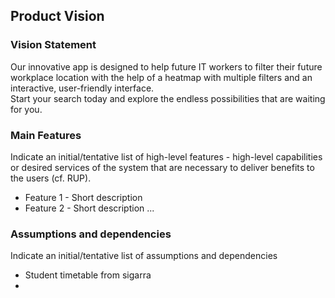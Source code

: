 
## Product Vision

### Vision Statement

Our innovative app is designed to help future IT workers to filter their future  workplace location with the help of a heatmap with multiple filters and an interactive, user-friendly interface.  
Start your search today and explore the endless possibilities that are waiting for you.

### Main Features
Indicate an  initial/tentative list of high-level features - high-level capabilities or desired services of the system that are necessary to deliver benefits to the users (cf. RUP).
 - Feature 1 - Short description
 - Feature 2 - Short description
...

### Assumptions and dependencies
Indicate an  initial/tentative list of assumptions and dependencies 

- Student timetable from sigarra
- 
